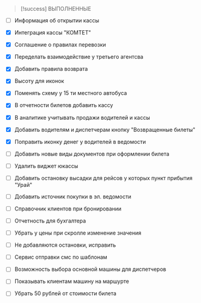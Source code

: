 > [!success] ВЫПОЛНЕННЫЕ


- [ ] Информация об открытии кассы
- [x] Интеграция кассы "КОМТЕТ"
- [x] Соглашение о правилах перевозки

- [x] Переделать взаимодействие у третьего агентсва
- [x] Добавить правила возврата
- [x] Высоту для иконок
- [x] Поменять схему у 15 ти местного автобуса
- [x] В отчетности билетов добавить кассу
- [x] В аналитике учитывать продажи водителей и кассы
- [x] Добавить водителям и диспетчерам кнопку "Возвращенные билеты"
- [x] Поправить иконку денег у водителей в ведомости




- [ ] Добавить новые виды документов при оформлении билета
- [ ] Удалить виджет юкассы
- [ ] Добавить остановку высадки для рейсов у которых пункт прибытия "Урай"
- [ ] Добавить источник покупки в эл. ведомости
- [ ] Справочник клиентов при бронировании
- [ ] Отчетность для бухгалтера
- [ ] Убрать у цены при скролле изменение значения
- [ ] Не добавляются остановки, исправить
- [ ] Сервис отправки смс по шаблонам
- [ ] Возможность выбора основной машины для диспетчеров
- [ ] Показывать клиентам машину на маршурте
- [ ] Убрать 50 рублей от стоимости билета